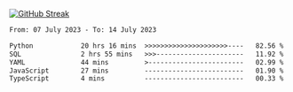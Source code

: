 [![GitHub Streak](https://streak-stats.demolab.com?user=renren-017&theme=sea&hide_border=true&background=DD272700)](https://git.io/streak-stats)

<!--START_SECTION:waka-->

```txt
From: 07 July 2023 - To: 14 July 2023

Python            20 hrs 16 mins  >>>>>>>>>>>>>>>>>>>>>----   82.56 %
SQL               2 hrs 55 mins   >>>----------------------   11.92 %
YAML              44 mins         >------------------------   02.99 %
JavaScript        27 mins         -------------------------   01.90 %
TypeScript        4 mins          -------------------------   00.33 %
```

<!--END_SECTION:waka-->
